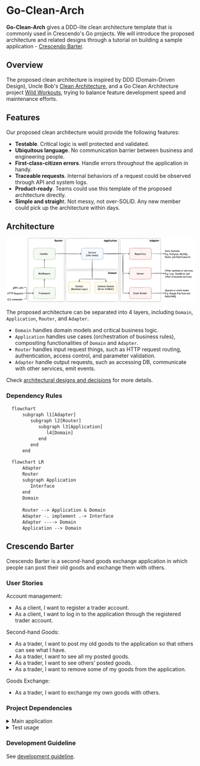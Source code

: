 # Go-Clean-Arch

**Go-Clean-Arch** gives a DDD-lite clean architecture template that is commonly used in Crescendo's Go projects. We will introduce the proposed architecture and related designs through a tutorial on building a sample application - [Crescendo Barter](#crescendo-barter).

## Overview

The proposed clean architecture is inspired by DDD (Domain-Driven Design), Uncle Bob's [Clean Architecture](https://blog.cleancoder.com/uncle-bob/2012/08/13/the-clean-architecture.html), and a Go Clean Architecture project [Wild Workouts](https://github.com/ThreeDotsLabs/wild-workouts-go-ddd-example), trying to balance feature development speed and maintenance efforts.

## Features

Our proposed clean architecture would provide the following features:
- **Testable**. Critical logic is well protected and validated.
- **Ubiquitous language**. No communication barrier between business and engineering people.
- **First-class-citizen errors**. Handle errors throughout the application in handy.
- **Traceable requests**. Internal behaviors of a request could be observed through API and system logs.
- **Product-ready**. Teams could use this template of the proposed architecture directly.
- **Simple and straigh**t. Not messy, not over-SOLID. Any new member could pick up the architecture within days.

## Architecture

![](./docs/clean-architecture-overview.png "architecture overview")

The proposed architecture can be separated into 4 layers, including `Domain`, `Application`, `Router`, and `Adapter`.
- `Domain` handles domain models and critical business logic.
- `Application` handles use cases (orchestration of business rules), compositing functionalities of `Domain` and `Adapter`.
- `Router` handles input request things, such as HTTP request routing, authentication, access control, and parameter validation.
- `Adapter` handle output requests, such as accessing DB, communicate with other services, emit events.

Check [architectural designs and decisions](./docs/architectural-design-and-decision.md) for more details.

### Dependency Rules

```mermaid
  flowchart 
      subgraph l1[Adapter]
         subgraph l2[Router]
            subgraph l3[Application]
               l4[Domain]
            end
         end
      end
```

```mermaid
  flowchart LR      
      Adapter
      Router
      subgraph Application
         Interface
      end
      Domain
      
      Router --> Application & Domain
      Adapter -. implement .-> Interface
      Adapter ----> Domain
      Application --> Domain
```

## Crescendo Barter

Crescendo Barter is a second-hand goods exchange application in which people can post their old goods and exchange them with others.

### User Stories

Account management:
- As a client, I want to register a trader account.
- As a client, I want to log in to the application through the registered trader account.

Second-hand Goods:
- As a trader, I want to post my old goods to the application so that others can see what I have.
- As a trader, I want to see all my posted goods.
- As a trader, I want to see others’ posted goods.
- As a trader, I want to remove some of my goods from the application.

Goods Exchange:
- As a trader, I want to exchange my own goods with others.
    
### Project Dependencies

<details><summary>Main application</summary>
  
- [Golang](https://go.dev): ^1.17
- [gin](https://github.com/gin-gonic/gin): ~1.7.7
- [zerolog](https://github.com/rs/zerolog): ~1.26.1
- [sqlx](https://github.com/jmoiron/sqlx): ~1.3.4
- [PostgreSQL](https://www.postgresql.org/docs/13/index.html): ^13
  
</details>

<details><summary>Test usage</summary>
  
- [testify](https://github.com/stretchr/testify): ^1.8.0
- [mockgen](https://github.com/golang/mock): ~1.6.0
- [testfixtures](https://github.com/go-testfixtures/testfixtures): ^3.8.0
- [migrate](https://github.com/golang-migrate/migrate): ^4.15.0
- [dockertest](https://github.com/ory/dockertest): ^3.9.0

</details>

### Development Guideline

See [development guideline](./docs/development-guideline.md).
